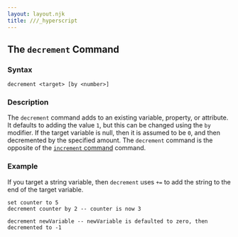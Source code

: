 ```yaml
---
layout: layout.njk
title: ///_hyperscript
---
```


## The `decrement` Command

### Syntax

```ebnf
decrement <target> [by <number>]
```

### Description

The `decrement` command adds to an existing variable, property, or attribute.  It defaults to adding the value `1`, but this can be changed using the `by` modifier.  If the target variable is null, then it is assumed to be `0`, and then decremented by the specified amount.  The `decrement` command is the opposite of the [`increment` command](/commands/increment) command.

### Example

If you target a string variable, then `decrement` uses `+=` to add the string to the end of the target variable.

```hyperscript
set counter to 5
decrement counter by 2 -- counter is now 3

decrement newVariable -- newVariable is defaulted to zero, then decremented to -1
```